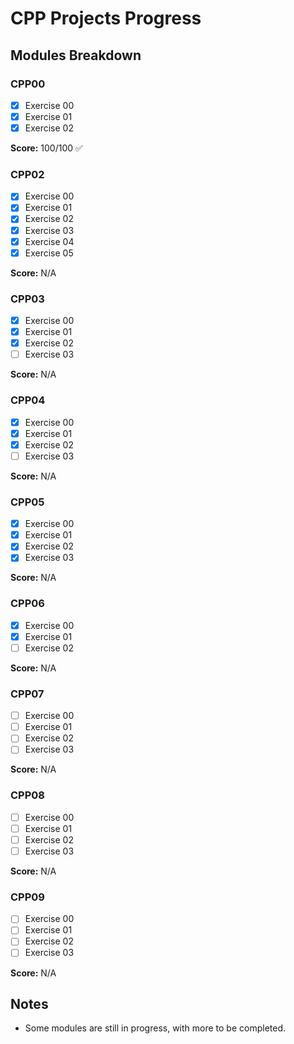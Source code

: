 # CPP Projects Progress

## Modules Breakdown

### CPP00
- [x] Exercise 00
- [x] Exercise 01
- [x] Exercise 02

**Score:** 100/100 ✅

### CPP02
- [x] Exercise 00
- [x] Exercise 01
- [x] Exercise 02
- [x] Exercise 03
- [x] Exercise 04
- [x] Exercise 05

**Score:** N/A

### CPP03
- [x] Exercise 00
- [x] Exercise 01
- [x] Exercise 02
- [ ] Exercise 03

**Score:** N/A

### CPP04
- [x] Exercise 00
- [x] Exercise 01
- [x] Exercise 02
- [ ] Exercise 03

**Score:** N/A

### CPP05
- [x] Exercise 00
- [x] Exercise 01
- [x] Exercise 02
- [x] Exercise 03

**Score:** N/A

### CPP06

- [x] Exercise 00
- [x] Exercise 01
- [ ] Exercise 02

**Score:** N/A

### CPP07
- [ ] Exercise 00
- [ ] Exercise 01
- [ ] Exercise 02
- [ ] Exercise 03

**Score:** N/A

### CPP08
- [ ] Exercise 00
- [ ] Exercise 01
- [ ] Exercise 02
- [ ] Exercise 03

**Score:** N/A

### CPP09
- [ ] Exercise 00
- [ ] Exercise 01
- [ ] Exercise 02
- [ ] Exercise 03

**Score:** N/A

## Notes
- Some modules are still in progress, with more to be completed.
